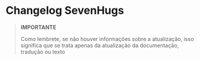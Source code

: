 # Changelog SevenHugs

>**IMPORTANTE**
>
>Como lembrete, se não houver informações sobre a atualização, isso significa que se trata apenas da atualização da documentação, tradução ou texto
